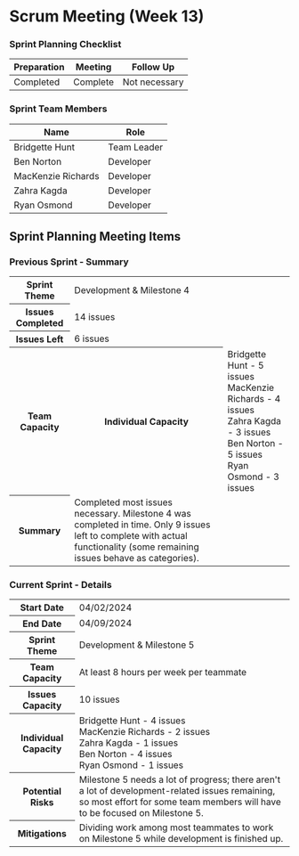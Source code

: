 # Scrum Meeting (Week 13)

### Sprint Planning Checklist
| Preparation | Meeting | Follow Up |
| --- | --- | --- |
| Completed | Complete | Not necessary | 

### Sprint Team Members
| Name               | Role        |
|--------------------|-------------|
| Bridgette Hunt     | Team Leader |
| Ben Norton         | Developer   |
| MacKenzie Richards | Developer   |
| Zahra Kagda        | Developer   |
| Ryan Osmond        | Developer   |

## Sprint Planning Meeting Items

### Previous Sprint - Summary
<table>
  <tr>
    <th>Sprint Theme</th>
    <td>Development & Milestone 4</td>
  </tr>
  <tr>
    <th>Issues Completed</th>
    <td>14 issues</td>
  </tr>
  <tr>
    <th>Issues Left</th>
    <td>6 issues</td>
  </tr>
  <tr>
    <th>Team Capacity</th>
    <th>Individual Capacity</th>
    <td>
      Bridgette Hunt - 5 issues<br> 
      MacKenzie Richards - 4 issues<br> 
      Zahra Kagda - 3 issues<br> 
      Ben Norton - 5 issues<br> 
      Ryan Osmond - 3 issues 
    </td>
  </tr>
  <tr>
    <th>Summary</th>
    <td>Completed most issues necessary. Milestone 4 was completed in time. Only 9 issues left to complete with actual functionality (some remaining issues behave as categories).</td>
  </tr>
</table>

### Current Sprint - Details
<table>
  <tr>
    <th>Start Date</th>
    <td>04/02/2024</td>
  </tr>
  <tr>
    <th>End Date</th>
    <td>04/09/2024</td>
  </tr>
  <tr>
    <th>Sprint Theme</th>
    <td>Development & Milestone 5</td>
  </tr>
  <tr>
    <th>Team Capacity</th>
    <td>At least 8 hours per week per teammate</td>
  </tr>
  <tr>
    <th>Issues Capacity</th>
    <td>10 issues</td>
  </tr>
  <tr>
    <th>Individual Capacity</th>
    <td>
      Bridgette Hunt - 4 issues<br> 
      MacKenzie Richards - 2 issues<br> 
      Zahra Kagda - 1 issues<br> 
      Ben Norton - 4 issues<br> 
      Ryan Osmond - 1 issues 
    </td>
  </tr>
  <tr>
    <th>Potential Risks</th>
    <td>Milestone 5 needs a lot of progress; there aren't a lot of development-related issues remaining, so most effort for some team members will have to be focused on Milestone 5.</td>
  </tr>
  <tr>
    <th>Mitigations</th>
    <td>Dividing work among most teammates to work on Milestone 5 while development is finished up.</td>
  </tr>
</table>
